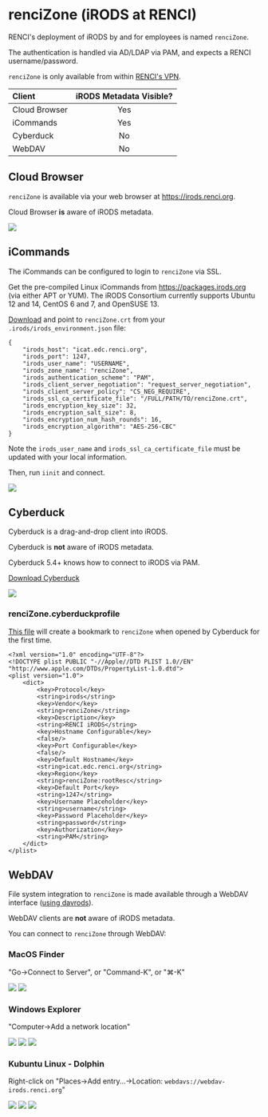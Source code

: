 # renciZone (iRODS at RENCI)

RENCI's deployment of iRODS by and for employees is named `renciZone`.

The authentication is handled via AD/LDAP via PAM, and expects a RENCI username/password.

`renciZone` is only available from within <a href="https://vpn.renci.org">RENCI's VPN</a>.

| Client          | iRODS Metadata Visible? |
| :-------------- | :---------------------: |
| Cloud Browser   |          Yes            |
| iCommands       |          Yes            |
| Cyberduck       |           No            |
| WebDAV          |           No            |

## Cloud Browser

`renciZone` is available via your web browser at <a href="https://irods.renci.org">https://irods.renci.org</a>.

Cloud Browser **is** aware of iRODS metadata.

<img src="images/cloudbrowser-login.png">

## iCommands

The iCommands can be configured to login to `renciZone` via SSL.

Get the pre-compiled Linux iCommands from https://packages.irods.org (via either APT or YUM).  The iRODS Consortium currently supports Ubuntu 12 and 14, CentOS 6 and 7, and OpenSUSE 13.

<a href="renciZone.crt">Download</a> and point to `renciZone.crt` from your `.irods/irods_environment.json` file:

```
{
    "irods_host": "icat.edc.renci.org",
    "irods_port": 1247,
    "irods_user_name": "USERNAME",
    "irods_zone_name": "renciZone",
    "irods_authentication_scheme": "PAM",
    "irods_client_server_negotiation": "request_server_negotiation",
    "irods_client_server_policy": "CS_NEG_REQUIRE",
    "irods_ssl_ca_certificate_file": "/FULL/PATH/TO/renciZone.crt",
    "irods_encryption_key_size": 32,
    "irods_encryption_salt_size": 8,
    "irods_encryption_num_hash_rounds": 16,
    "irods_encryption_algorithm": "AES-256-CBC"
}

```

Note the `irods_user_name` and `irods_ssl_ca_certificate_file` must be updated with your local information.

Then, run `iinit` and connect.

<img src="images/icommands.png">


## Cyberduck

Cyberduck is a drag-and-drop client into iRODS.

Cyberduck is **not** aware of iRODS metadata.

Cyberduck 5.4+ knows how to connect to iRODS via PAM.

<a href="https://cyberduck.io/">Download Cyberduck</a>

<img src="images/cyberduck.png">

### renciZone.cyberduckprofile

<a href="renciZone.cyberduckprofile">This file</a> will create a bookmark to `renciZone` when opened by Cyberduck for the first time.

```
<?xml version="1.0" encoding="UTF-8"?>
<!DOCTYPE plist PUBLIC "-//Apple//DTD PLIST 1.0//EN" "http://www.apple.com/DTDs/PropertyList-1.0.dtd">
<plist version="1.0">
    <dict>
        <key>Protocol</key>
        <string>irods</string>
        <key>Vendor</key>
        <string>renciZone</string>
        <key>Description</key>
        <string>RENCI iRODS</string>
        <key>Hostname Configurable</key>
        <false/>
        <key>Port Configurable</key>
        <false/>
        <key>Default Hostname</key>
        <string>icat.edc.renci.org</string>
        <key>Region</key>
        <string>renciZone:rootResc</string>
        <key>Default Port</key>
        <string>1247</string>
        <key>Username Placeholder</key>
        <string>username</string>
        <key>Password Placeholder</key>
        <string>password</string>
        <key>Authorization</key>
        <string>PAM</string>
    </dict>
</plist>
```

## WebDAV

File system integration to `renciZone` is made available through a WebDAV interface (<a href="https://github.com/UtrechtUniversity/davrods">using davrods</a>).

WebDAV clients are **not** aware of iRODS metadata.

You can connect to `renciZone` through WebDAV:

### MacOS Finder

"Go->Connect to Server", or "Command-K", or "⌘-K"

<img src="images/webdav-macos-connect_to_server.png">

<img src="images/webdav-macos-home.png">

### Windows Explorer

"Computer->Add a network location"

<img src="images/webdav-windows-addnetworklocation.png">

<img src="images/webdav-windows-credentials.png">

<img src="images/webdav-windows-home.png">


### Kubuntu Linux - Dolphin

Right-click on "Places->Add entry...->Location: `webdavs://webdav-irods.renci.org`"

<img src="images/webdav-linux-dolphin-addentryselect.png">

<img src="images/webdav-linux-dolphin-addplacesentry.png">

<img src="images/webdav-linux-dolphin-home.png">



